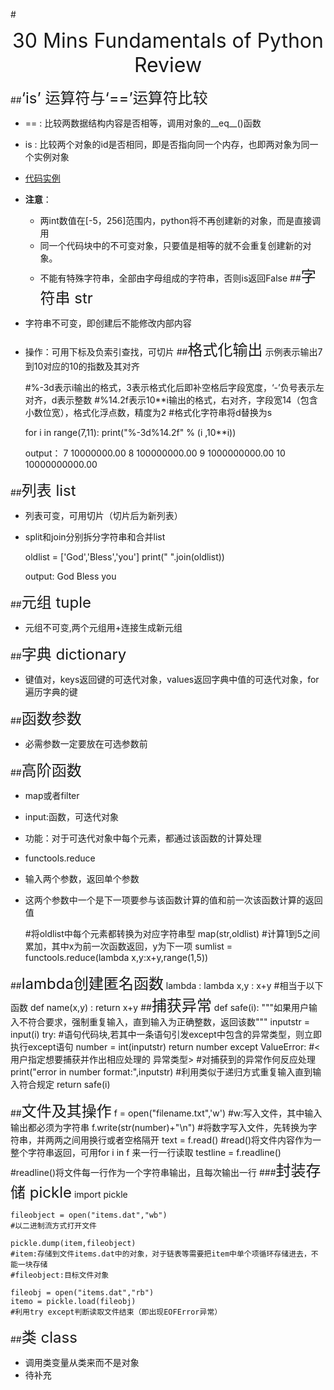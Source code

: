 #<center><font size=6>30 Mins Fundamentals of Python Review</font></center>


##<font size=5>‘is’ 运算符与‘==’运算符比较</font>
  - == : 比较两数据结构内容是否相等，调用对象的__eq__()函数
  - is : 比较两个对象的id是否相同，即是否指向同一个内存，也即两对象为同一个实例对象
  - [代码实例](https://www.cnblogs.com/lilz/p/9410319.html)
  - **注意**：
    - 两int数值在[-5，256]范围内，python将不再创建新的对象，而是直接调用
    - 同一个代码块中的不可变对象，只要值是相等的就不会重复创建新的对象。
    - 不能有特殊字符串，全部由字母组成的字符串，否则is返回False
##<font size=5>字符串 str</font>
- 字符串不可变，即创建后不能修改内部内容
- 操作：可用下标及负索引查找，可切片
##<font size=5>格式化输出</font>
    示例表示输出7到10对应的10的指数及其对齐

    #%-3d表示i输出的格式，3表示格式化后即补空格后字段宽度，‘-’负号表示左对齐，d表示整数
    #%14.2f表示10**i输出的格式，右对齐，字段宽14（包含小数位宽），格式化浮点数，精度为2
    #格式化字符串将d替换为s

    for i in range(7,11):
            print("%-3d%14.2f" % (i ,10**i))

    output：
    7     10000000.00
    8    100000000.00
    9   1000000000.00
    10 10000000000.00

##<font size=5>列表 list</font>
- 列表可变，可用切片（切片后为新列表）
- split和join分别拆分字符串和合并list


    oldlist = ['God','Bless','you']
    print(" ".join(oldlist))

    output:
    God Bless you

##<font size=5>元组 tuple</font>
- 元组不可变,两个元组用+连接生成新元组

##<font size=5>字典 dictionary</font>
- 键值对，keys返回键的可迭代对象，values返回字典中值的可迭代对象，for遍历字典的键

##<font size=5>函数参数</font>
- 必需参数一定要放在可选参数前

##<font size=5>高阶函数</font>
- map或者filter
- input:函数，可迭代对象
- 功能：对于可迭代对象中每个元素，都通过该函数的计算处理
- functools.reduce
- 输入两个参数，返回单个参数
- 这两个参数中一个是下一项要参与该函数计算的值和前一次该函数计算的返回值




    #将oldlist中每个元素都转换为对应字符串型
    map(str,oldlist)
    #计算1到5之间累加，其中x为前一次函数返回，y为下一项
    sumlist = functools.reduce(lambda x,y:x+y,range(1,5))

##<font size=5>lambda创建匿名函数</font>
    lambda <argument list> : <experssion>
    lambda x,y : x+y
    #相当于以下函数
    def name(x,y) :
        return x+y
##<font size=5>捕获异常</font>
    def safe(i):
    """如果用户输入不符合要求，强制重复输入，直到输入为正确整数，返回该数"""
        inputstr = input(i)
        try:
            #语句代码块,若其中一条语句引发except中包含的异常类型，则立即执行except语句
            number = int(inputstr)
            return number
        except ValueError: #<用户指定想要捕获并作出相应处理的 异常类型>
            #对捕获到的异常作何反应处理
            print("error in number format:",inputstr)
            #利用类似于递归方式重复输入直到输入符合规定
            return safe(i)
  
##<font size=5>文件及其操作</font> 
    f = open("filename.txt",'w')
    #w:写入文件，其中输入输出都必须为字符串
    f.write(str(number)+"\n")
    #将数字写入文件，先转换为字符串，并两两之间用换行或者空格隔开
    text = f.read()
    #read()将文件内容作为一整个字符串返回，可用for i in f 来一行一行读取
    testline = f.readline()
    #readline()将文件每一行作为一个字符串输出，且每次输出一行
###<font size=5>封装存储 pickle</font> 
    import pickle

    fileobject = open("items.dat","wb")
    #以二进制流方式打开文件

    pickle.dump(item,fileobject)
    #item:存储到文件items.dat中的对象，对于链表等需要把item中单个项循环存储进去，不能一块存储
    #fileobject:目标文件对象

    fileobj = open("items.dat","rb")
    itemo = pickle.load(fileobj)
    #利用try except判断读取文件结束（即出现EOFError异常）
##<font size=5>类 class</font> 
- 调用类变量从类来而不是对象
- 待补充


